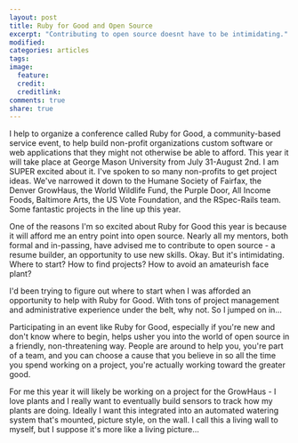 ```yaml
---
layout: post
title: Ruby for Good and Open Source
excerpt: "Contributing to open source doesnt have to be intimidating."
modified:
categories: articles
tags:
image:
  feature:
  credit:
  creditlink:
comments: true
share: true
---
```


I help to organize a conference called Ruby for Good, a community-based service event, to help build non-profit organizations custom software or web applications that they might not otherwise be able to afford. This year it will take place at George Mason University from July 31-August 2nd. I am SUPER excited about it. I've spoken to so many non-profits to get project ideas. We've narrowed it down to the Humane Society of Fairfax, the Denver GrowHaus, the World Wildlife Fund, the Purple Door, All Income Foods, Baltimore Arts, the US Vote Foundation, and the RSpec-Rails team. Some fantastic projects in the line up this year.

One of the reasons I'm so excited about Ruby for Good this year is because it will afford me an entry point into open source. Nearly all my mentors, both formal and in-passing, have advised me to contribute to open source - a resume builder, an opportunity to use new skills. Okay. But it's intimidating. Where to start? How to find projects? How to avoid an amateurish face plant?

I'd been trying to figure out where to start when I was afforded an opportunity to help with Ruby for Good. With tons of project management and administrative experience under the belt, why not. So I jumped on in...

Participating in an event like Ruby for Good, especially if you're new and don't know where to begin, helps usher you into the world of open source in a friendly, non-threatening way. People are around to help you, you're part of a team, and you can choose a cause that you believe in so all the time you spend working on a project, you're actually working toward the greater good.

For me this year it will likely be working on a project for the GrowHaus - I love plants and I really want to eventually build sensors to track how my plants are doing. Ideally I want this integrated into an automated watering system that's mounted, picture style, on the wall. I call this a living wall to myself, but I suppose it's more like a living picture...
